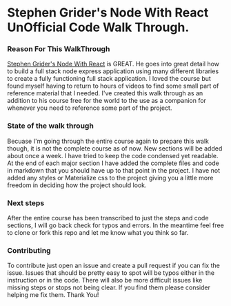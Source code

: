 # Stephen Grider's Node With React UnOfficial Code Walk Through.

### Reason For This WalkThrough
[Stephen Grider's Node With React](https://www.udemy.com/node-with-react-fullstack-web-development/) is GREAT. He goes into great detail how to build a full stack node express application using many different libraries to create a fully functioning full stack application. I loved the course but found myself having to return to hours of videos to find some small part of reference material that I needed. I've created this walk through as an addition to his course free for the world to the use as a companion for whenever you need to reference some part of the project.

### State of the walk through
Becuase I'm going through the entire course again to prepare this walk though, it is not the complete course as of now. New sections will be added about once a week. I have tried to keep the code condensed yet readable. At the end of each major section I have added the complete files and code in markdown that you should have up to that point in the project. I have not added any styles or Materialize css to the project giving you a little more freedom in deciding how the project should look. 

### Next steps
After the entire course has been transcribed to just the steps and code sections, I will  go back check for typos and errors. In the meantime feel free to clone or fork this repo and let me know what you think so far.

### Contributing
To contribute just open an issue and create a pull request if you can fix the issue. Issues that should be pretty easy to spot will be typos either in the instruction or in the code. There will also be more difficult issues like missing steps or stops not being clear. If you find them please consider helping me fix them. Thank You!